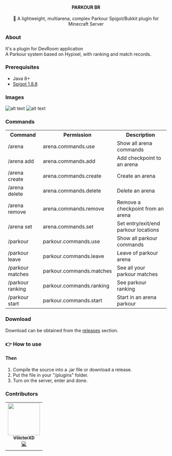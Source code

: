 <div align="center">
  <h4>PARKOUR BR</h4>
  🏃 A lightweight, multiarena, complex Parkour Spigot/Bukkit plugin for Minecraft Server
</div>

### About
It's a plugin for DevRoom application<br>
A Parkour system based on Hypixel, with ranking and match records.

### Prerequisites
* Java 8+
* [Spigot 1.8.8](https://cdn.getbukkit.org/spigot/spigot-1.8.8-R0.1-SNAPSHOT-latest.jar)

### Images
![alt text](https://i.imgur.com/UO1yghp.png)
![alt text](https://i.imgur.com/kMbNIRi.png)

### Commands
<table>
 <tr>
  <th>Command</th>
  <th>Permission</th>
  <th>Description</th>
 </tr>
 <tr>
  <td>/arena</td>
  <td>arena.commands.use</td>
  <td>Show all arena commands</td>
 </tr>
 <tr>
  <td>/arena add</td>
  <td>arena.commands.add</td>
  <td>Add checkpoint to an arena</td>
 </tr>
 <tr>
  <td>/arena create</td>
  <td>arena.commands.create</td>
  <td>Create an arena</td>
 </tr>
 <tr>
  <td>/arena delete</td>
  <td>arena.commands.delete</td>
  <td>Delete an arena</td>
 </tr>
 <tr>
  <td>/arena remove</td>
  <td>arena.commands.remove</td>
  <td>Remove a checkpoint from an arena</td>
 </tr>
 <tr>
  <td>/arena set</td>
  <td>arena.commands.set</td>
  <td>Set entry/exit/end parkour locations</td>
 </tr>
 <tr>
  <td>/parkour</td>
  <td>parkour.commands.use</td>
  <td>Show all parkour commands</td>
 </tr>
 <tr>
  <td>/parkour leave</td>
  <td>parkour.commands.leave</td>
  <td>Leave of parkour arena</td>
 </tr>
 <tr>
  <td>/parkour matches</td>
  <td>parkour.commands.matches</td>
  <td>See all your parkour matches</td>
 </tr>
 <tr>
  <td>/parkour ranking</td>
  <td>parkour.commands.ranking</td>
  <td>See parkour ranking</td>
 </tr>
 <tr>
  <td>/parkour start</td>
  <td>parkour.commands.start</td>
  <td>Start in an arena parkour</td>
 </tr>
</table>

### Download
Download can be obtained from the [releases](https://github.com/viiictorxd/parkourbr/releases) section.

### 👉 How to use
#### Then
1. Compile the source into a .jar file or download a release.
2. Put the file in your "/plugins" folder.
3. Turn on the server, enter and done.

### Contributors
<table>
  <tr>
    <td align="center"><a href="https://github.com/ViiictorXD">
<img src="https://avatars3.githubusercontent.com/u/38568440?v=4" width="100px;" alt=""/><br /><sub><b>ViiictorXD</b></sub></a><br /><a href="https://github.com/ViiictorXD/EssentialsBR/commits?author=ViiictorXD" title="Code">💻</a></td>
  </tr>
</table>
